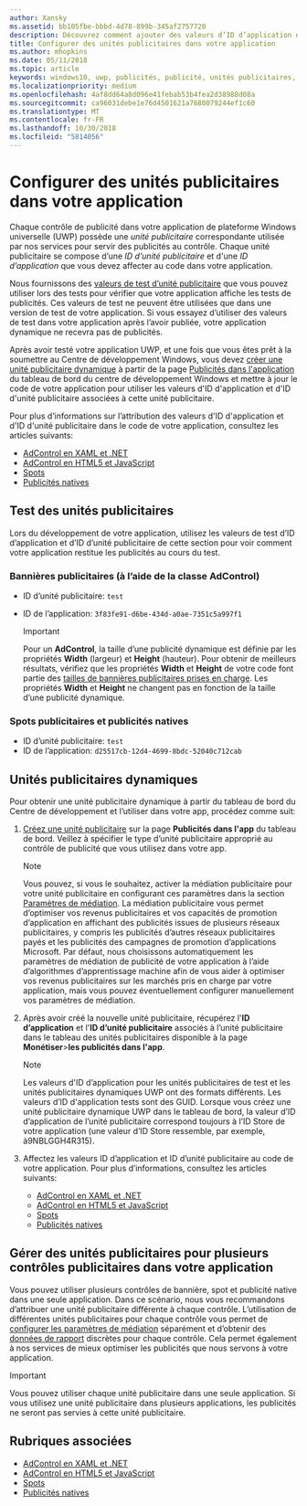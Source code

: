 ```yaml
---
author: Xansky
ms.assetid: bb105fbe-bbbd-4d78-899b-345af2757720
description: Découvrez comment ajouter des valeurs d’ID d’application et d’ID d’unité publicitaire du tableau de bord du Centre de développement Windows à votre application avant de la soumettre au WindowsStore.
title: Configurer des unités publicitaires dans votre application
ms.author: mhopkins
ms.date: 05/11/2018
ms.topic: article
keywords: windows10, uwp, publicités, publicité, unités publicitaires, tests
ms.localizationpriority: medium
ms.openlocfilehash: 4af8dd64a8d096e41febab53b4fea2d38988d08a
ms.sourcegitcommit: ca96031debe1e76d4501621a7680079244ef1c60
ms.translationtype: MT
ms.contentlocale: fr-FR
ms.lasthandoff: 10/30/2018
ms.locfileid: "5814056"
---
```

# <a name="set-up-ad-units-in-your-app"></a>Configurer des unités publicitaires dans votre application

Chaque contrôle de publicité dans votre application de plateforme Windows universelle (UWP) possède une *unité publicitaire* correspondante utilisée par nos services pour servir des publicités au contrôle. Chaque unité publicitaire se compose d’une *ID d’unité publicitaire* et d'une *ID d’application* que vous devez affecter au code dans votre application.

Nous fournissons des [valeurs de test d’unité publicitaire](#test-ad-units) que vous pouvez utiliser lors des tests pour vérifier que votre application affiche les tests de publicités. Ces valeurs de test ne peuvent être utilisées que dans une version de test de votre application. Si vous essayez d’utiliser des valeurs de test dans votre application après l’avoir publiée, votre application dynamique ne recevra pas de publicités.

Après avoir testé votre application UWP, et une fois que vous êtes prêt à la soumettre au Centre de développement Windows, vous devez [créer une unité publicitaire dynamique](#live-ad-units) à partir de la page [Publicités dans l'application](../publish/in-app-ads.md) du tableau de bord du centre de développement Windows et mettre à jour le code de votre application pour utiliser les valeurs d'ID d'application et d'ID d'unité publicitaire associées à cette unité publicitaire.

Pour plus d’informations sur l’attribution des valeurs d'ID d'application et d'ID d'unité publicitaire dans le code de votre application, consultez les articles suivants:
* [AdControl en XAML et .NET](adcontrol-in-xaml-and--net.md)
* [AdControl en HTML5 et JavaScript](adcontrol-in-html-5-and-javascript.md)
* [Spots](../monetize/interstitial-ads.md)
* [Publicités natives](../monetize/native-ads.md)

<span id="test-ad-units" />

## <a name="test-ad-units"></a>Test des unités publicitaires

Lors du développement de votre application, utilisez les valeurs de test d’ID d’application et d’ID d’unité publicitaire de cette section pour voir comment votre application restitue les publicités au cours du test.

### <a name="banner-ads-using-the-adcontrol-class"></a>Bannières publicitaires (à l’aide de la classe AdControl)

* ID d’unité publicitaire: ```test```
* ID de l’application:  ```3f83fe91-d6be-434d-a0ae-7351c5a997f1```

    > [!IMPORTANT]
    > Pour un **AdControl**, la taille d’une publicité dynamique est définie par les propriétés **Width** (largeur) et **Height** (hauteur). Pour obtenir de meilleurs résultats, vérifiez que les propriétés **Width** et **Height** de votre code font partie des [tailles de bannières publicitaires prises en charge](supported-ad-sizes-for-banner-ads.md). Les propriétés **Width** et **Height** ne changent pas en fonction de la taille d’une publicité dynamique.

### <a name="interstitial-ads-and-native-ads"></a>Spots publicitaires et publicités natives

* ID d’unité publicitaire: ```test```
* ID de l’application:  ```d25517cb-12d4-4699-8bdc-52040c712cab```

<span id="live-ad-units" />

## <a name="live-ad-units"></a>Unités publicitaires dynamiques

Pour obtenir une unité publicitaire dynamique à partir du tableau de bord du Centre de développement et l’utiliser dans votre app, procédez comme suit:

1.  [Créez une unité publicitaire](../publish/in-app-ads.md#create-ad-unit) sur la page **Publicités dans l'app** du tableau de bord. Veillez à spécifier le type d’unité publicitaire approprié au contrôle de publicité que vous utilisez dans votre app.
    > [!NOTE]
    > Vous pouvez, si vous le souhaitez, activer la médiation publicitaire pour votre unité publicitaire en configurant ces paramètres dans la section [Paramètres de médiation](../publish/in-app-ads.md#mediation). La médiation publicitaire vous permet d’optimiser vos revenus publicitaires et vos capacités de promotion d’application en affichant des publicités issues de plusieurs réseaux publicitaires, y compris les publicités d’autres réseaux publicitaires payés et les publicités des campagnes de promotion d’applications Microsoft. Par défaut, nous choisissons automatiquement les paramètres de médiation de publicité de votre application à l’aide d’algorithmes d’apprentissage machine afin de vous aider à optimiser vos revenus publicitaires sur les marchés pris en charge par votre application, mais vous pouvez éventuellement configurer manuellement vos paramètres de médiation.

2.  Après avoir créé la nouvelle unité publicitaire, récupérez l'**ID d’application** et l'**ID d’unité publicitaire** associés à l’unité publicitaire dans le tableau des unités publicitaires disponible à la page **Monétiser**&gt;**les publicités dans l'app**.
    > [!NOTE]
    > Les valeurs d'ID d’application pour les unités publicitaires de test et les unités publicitaires dynamiques UWP ont des formats différents. Les valeurs d’ID d'application tests sont des GUID. Lorsque vous créez une unité publicitaire dynamique UWP dans le tableau de bord, la valeur d’ID d’application de l’unité publicitaire correspond toujours à l’ID Store de votre application (une valeur d’ID Store ressemble, par exemple, à9NBLGGH4R315).

3.  Affectez les valeurs ID d’application et ID d’unité publicitaire au code de votre application. Pour plus d’informations, consultez les articles suivants:
    * [AdControl en XAML et .NET](adcontrol-in-xaml-and--net.md)
    * [AdControl en HTML5 et JavaScript](adcontrol-in-html-5-and-javascript.md)
    * [Spots](../monetize/interstitial-ads.md)
    * [Publicités natives](../monetize/native-ads.md)

<span id="manage" />

## <a name="manage-ad-units-for-multiple-ad-controls-in-your-app"></a>Gérer des unités publicitaires pour plusieurs contrôles publicitaires dans votre application

Vous pouvez utiliser plusieurs contrôles de bannière, spot et publicité native dans une seule application. Dans ce scénario, nous vous recommandons d’attribuer une unité publicitaire différente à chaque contrôle. L’utilisation de différentes unités publicitaires pour chaque contrôle vous permet de [configurer les paramètres de médiation](../publish/in-app-ads.md#mediation) séparément et d’obtenir des [données de rapport](../publish/advertising-performance-report.md) discrètes pour chaque contrôle. Cela permet également à nos services de mieux optimiser les publicités que nous servons à votre application.

> [!IMPORTANT]
> Vous pouvez utiliser chaque unité publicitaire dans une seule application. Si vous utilisez une unité publicitaire dans plusieurs applications, les publicités ne seront pas servies à cette unité publicitaire.

## <a name="related-topics"></a>Rubriques associées

* [AdControl en XAML et .NET](adcontrol-in-xaml-and--net.md)
* [AdControl en HTML5 et JavaScript](adcontrol-in-html-5-and-javascript.md)
* [Spots](interstitial-ads.md)
* [Publicités natives](native-ads.md)


 

 
